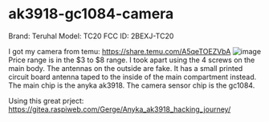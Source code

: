 # ak3918-gc1084-camera
Brand: Teruhal
Model: TC20
FCC ID: 2BEXJ-TC20

I got my camera from temu: https://share.temu.com/A5qeTOEZVbA
![image](https://github.com/user-attachments/assets/c23b2242-16df-46c6-87fc-d2d16095efb9)
Price range is in the $3 to $8 range. 
I took apart using the 4 screws on the main body. 
The antennas on the outside are fake. It has a small printed circuit board antenna taped to the inside of the main compartment instead. 
The main chip is the anyka ak3918. The camera sensor chip is the gc1084.

Using this great prject:
https://gitea.raspiweb.com/Gerge/Anyka_ak3918_hacking_journey/

